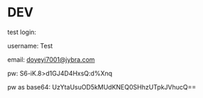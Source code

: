 # DEV

test login:

username:
Test

email:
<doyeyi7001@jybra.com>

pw:
S6-iK.8>d1GJ4D4HxsQ:d%Xnq

pw as base64:
UzYtaUsuOD5kMUdKNEQ0SHhzUTpkJVhucQ==
